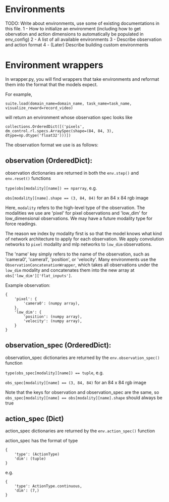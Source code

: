 # Environments 

TODO: Write about environments, use some of existing documentations in this file.
1 - How to initialize an environment (including how to get obervation and action dimensions to automatically be populated in env_config)
2 - A list of all available environments
3 - Describe observation and action format
4 - (Later) Describe building custom environments

# Environment wrappers
In wrapper.py, you will find wrappers that take environments and reformat them into the format that the models expect.

For example, 

`suite.load(domain_name=domain_name, task_name=task_name, visualize_reward=record_video)`

will return an environment whose observation spec looks like

`collections.OrderedDict([('pixels', dm_control.rl.specs.ArraySpec(shape=(84, 84, 3), dtype=np.dtype('float32')))])`

The observation format we use is as follows:

## observation (OrderedDict):
observation dictionaries are returned in both the `env.step()` and `env.reset()` functions

`type(obs[modality][name]) == nparray`, e.g.

`obs[modality][name].shape == (3, 84, 84)` for an 84 x 84 rgb image

Here, `modality` refers to the high-level type of the observation.  The modalities we use are 'pixel' for pixel observations
and 'low_dim' for low_dimensional observations.  We may have a future modality type for force readings.

The reason we index by modality first is so that the model knows what kind of network architecture to apply for each
observation. We apply convolution networks to `pixel` modality and mlp networks to `low_dim` observations.

The 'name' key simply refers to the name of the observation, such as 'camera0', 'camera1', 'position', or 'velocity'.
Many environments use the `ObservationConcatenationWrapper`, which takes all observations under the `low_dim` modality and
concatenates them into the new array at `obs['low_dim']['flat_inputs']`.

Example observation:

```
{
    'pixel': {
        'camera0': (numpy array),
    },
    'low_dim': {
        'position': (numpy array),
        'velocity': (numpy array),
    }
}
```

## observation_spec (OrderedDict):
observation_spec dictionaries are returned by the `env.observation_spec()` function

`type(obs_spec[modality][name]) == tuple`, e.g.

`obs_spec[modality][name] == (3, 84, 84)` for an 84 x 84 rgb image

Note that the keys for observation and observation_spec are the same,
so `obs_spec[modality][name] == obs[modality][name].shape` should always be true

## action_spec (Dict)
action_spec dictionaries are returned by the `env.action_spec()` function

action_spec has the format of type

```
{
    'type': (ActionType)
    'dim': (tuple)
}
```

e.g.

```
{
    'type': ActionType.continuous,
    'dim': (7,)
}
```